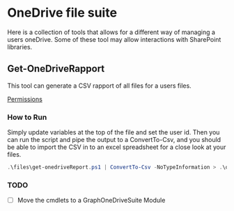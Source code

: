 # OneDrive file suite

Here is a collection of tools that allows for a different way of managing a users oneDrive.
Some of these tool may allow interactions with SharePoint libraries.

## Get-OneDriveRapport

This tool can generate a CSV rapport of all files for a users files.

[Permissions](./service-principle-read.md)

### How to Run

Simply update variables at the top of the file and set the user id.
Then you can run the script and pipe the output to a ConvertTo-Csv, and you should be able to import the CSV in to an excel spreadsheet for a close look at your files.

```powershell
.\files\get-onedriveReport.ps1 | ConvertTo-Csv -NoTypeInformation > .\onedrv-files-test-one.csv
```

### TODO

- [ ] Move the cmdlets to a GraphOneDriveSuite Module

